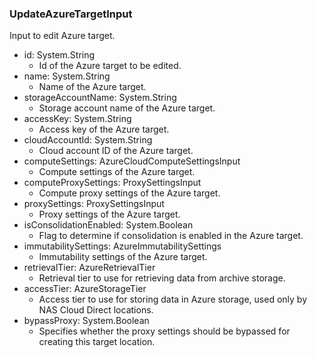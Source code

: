 ### UpdateAzureTargetInput
Input to edit Azure target.

- id: System.String
  - Id of the Azure target to be edited.
- name: System.String
  - Name of the Azure target.
- storageAccountName: System.String
  - Storage account name of the Azure target.
- accessKey: System.String
  - Access key of the Azure target.
- cloudAccountId: System.String
  - Cloud account ID of the Azure target.
- computeSettings: AzureCloudComputeSettingsInput
  - Compute settings of the Azure target.
- computeProxySettings: ProxySettingsInput
  - Compute proxy settings of the Azure target.
- proxySettings: ProxySettingsInput
  - Proxy settings of the Azure target.
- isConsolidationEnabled: System.Boolean
  - Flag to determine if consolidation is enabled in the Azure target.
- immutabilitySettings: AzureImmutabilitySettings
  - Immutability settings of the Azure target.
- retrievalTier: AzureRetrievalTier
  - Retrieval tier to use for retrieving data from archive storage.
- accessTier: AzureStorageTier
  - Access tier to use for storing data in Azure storage, used only by NAS Cloud Direct locations.
- bypassProxy: System.Boolean
  - Specifies whether the proxy settings should be bypassed for creating this target location.
